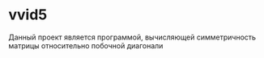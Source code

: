 # vvid5

<p> Данный проект является программой, вычисляющей симметричность матрицы относительно побочной диагонали </p>
